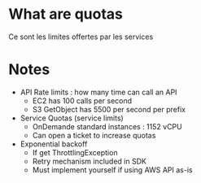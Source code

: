 # What are quotas

Ce sont les limites offertes par les services

# Notes
* API Rate limits : how many time can call an API
    * EC2 has 100 calls per second
    * S3 GetObject has 5500 per second per prefix
* Service Quotas (service limits)
    * OnDemande standard instances : 1152 vCPU
    * Can open a ticket to increase quotas
* Exponential backoff
    * If get ThrottlingException
    * Retry mechanism included in SDK
    * Must implement yourself if using AWS API as-is
